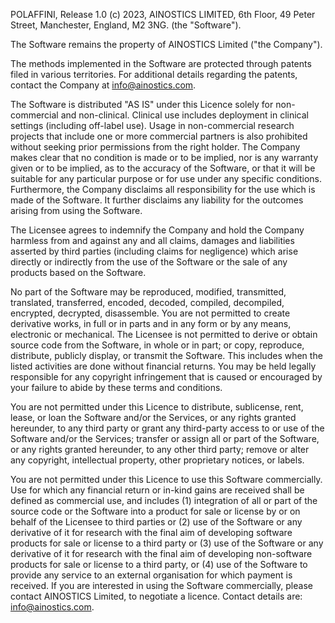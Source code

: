 POLAFFINI, Release 1.0 (c) 2023, AINOSTICS LIMITED, 6th Floor, 49 Peter Street, Manchester, England, M2 3NG. (the "Software").

The Software remains the property of AINOSTICS Limited ("the Company").

The methods implemented in the Software are protected through patents filed in various territories. For additional details regarding the patents, contact the Company at info@ainostics.com.

The Software is distributed "AS IS" under this Licence solely for non-commercial and non-clinical. Clinical use includes deployment in clinical settings (including off-label use). Usage in non-commercial research projects that include one or more commercial partners is also prohibited without seeking prior permissions from the right holder. The Company makes clear that no condition is made or to be implied, nor is any warranty given or to be implied, as to the accuracy of the Software, or that it will be suitable for any particular purpose or for use under any specific conditions. Furthermore, the Company disclaims all responsibility for the use which is made of the Software. It further disclaims any liability for the outcomes arising from using the Software.

The Licensee agrees to indemnify the Company and hold the Company harmless from and against any and all claims, damages and liabilities asserted by third parties (including claims for negligence) which arise directly or indirectly from the use of the Software or the sale of any products based on the Software.

No part of the Software may be reproduced, modified, transmitted, translated, transferred, encoded, decoded, compiled, decompiled, encrypted, decrypted, disassemble. You are not permitted to create derivative works, in full or in parts and in any form or by any means, electronic or mechanical. The Licensee is not permitted to derive or obtain source code from the Software, in whole or in part; or copy, reproduce, distribute, publicly display, or transmit the Software. This includes when the listed activities are done without financial returns. You may be held legally responsible for any copyright infringement that is caused or encouraged by your failure to abide by these terms and conditions.

You are not permitted under this Licence to distribute, sublicense, rent, lease, or loan the Software and/or the Services, or any rights granted hereunder, to any third party or grant any third-party access to or use of the Software and/or the Services; transfer or assign all or part of the Software, or any rights granted hereunder, to any other third party; remove or alter any copyright, intellectual property, other proprietary notices, or labels.

You are not permitted under this Licence to use this Software commercially. Use for which any financial return or in-kind gains are received shall be defined as commercial use, and includes (1) integration of all or part of the source code or the Software into a product for sale or license by or on behalf of the Licensee to third parties or (2) use of the Software or any derivative of it for research with the final aim of developing software products for sale or license to a third party or (3) use of the Software or any derivative of it for research with the final aim of developing non-software products for sale or license to a third party, or (4) use of the Software to provide any service to an external organisation for which payment is received. If you are interested in using the Software commercially, please contact AINOSTICS Limited, to negotiate a licence. Contact details are: info@ainostics.com.

